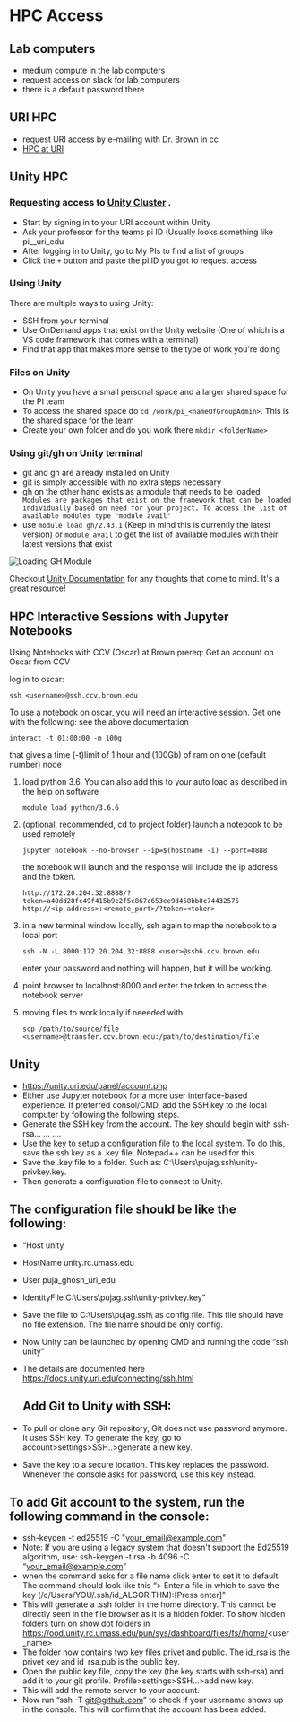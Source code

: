 # HPC Access

## Lab computers 

- medium compute in the lab computers 
- request access on slack for lab computers
- there is a default password there

## URI HPC 


- request URI access by e-mailing with Dr. Brown in cc
- [HPC at URI]()


## Unity HPC

### Requesting access to [Unity Cluster](https://unity.uri.edu/) .
* Start by signing in to your URI account within Unity
* Ask your professor for the teams pi ID (Usually looks something like pi_<name>_uri_edu
* After logging in to Unity, go to My PIs to find a list of groups
* Click the ```+``` button and paste the pi ID you got to request access

### Using Unity
There are multiple ways to using Unity:
- SSH from your terminal
- Use OnDemand apps that exist on the Unity website (One of which is a VS code framework that comes with a terminal)
- Find that app that makes more sense to the type of work you're doing

### Files on Unity
- On Unity you have a small personal space and a larger shared space for the PI team
- To access the shared space do ```cd /work/pi_<nameOfGroupAdmin>```. This is the shared space for the team
- Create your own folder and do you work there ```mkdir <folderName>```

### Using git/gh on Unity terminal
- git and gh are already installed on Unity
- git is simply accessible with no extra steps necessary
- gh on the other hand exists as a module that needs to be loaded 
``` Modules are packages that exist on the framework that can be loaded individually based on need for your project. To access the list of available modules type "module avail"```
- use `module load gh/2.43.1` (Keep in mind this is currently the latest version) or `module avail` to get the list of available modules with their latest versions that exist

![Loading GH Module](https://github.com/user-attachments/assets/8706fdc0-efd1-4010-bb94-a5d7ff6ee2c1)

Checkout [Unity Documentation](https://docs.unity.uri.edu/documentation/) for any thoughts that come to mind. It's a great resource!


## HPC Interactive Sessions with Jupyter Notebooks 

Using Notebooks with CCV (Oscar) at Brown
prereq: Get an account on Oscar from CCV

log in to oscar:

```
ssh <username>@ssh.ccv.brown.edu
```
To use a notebook on oscar, you will need an interactive session. Get one with the following: see the above documentation

```
interact -t 01:00:00 -m 100g
```
that gives a time (-t)limit of 1 hour and (100Gb) of ram on one (default number) node

1. load python 3.6. You can also add this to your auto load as described in the help on software

    ```
    module load python/3.6.6
    ```
1. (optional, recommended, cd to project folder) launch a notebook to be used remotely

    ```
    jupyter notebook --no-browser --ip=$(hostname -i) --port=8888
    ```
    the notebook will launch and the response will include the ip address and the token.
    ```
    http://172.20.204.32:8888/?token=a40dd28fc49f415b9e2f5c867c653ee9d458bb8c74432575
    http://<ip-address>:<remote_port>/?token=<token>
    ```
1. in a new terminal window locally, ssh again to map the notebook to a local port

    ```
    ssh -N -L 8000:172.20.204.32:8888 <user>@ssh6.ccv.brown.edu
    ```
    enter your password and nothing will happen, but it will be working.
1. point browser to localhost:8000 and enter the token to access the notebook server
1. moving files to work locally if neeeded with:

    ```
    scp /path/to/source/file <username>@transfer.ccv.brown.edu:/path/to/destination/file
    ```



## Unity

- https://unity.uri.edu/panel/account.php
- Either use Jupyter notebook for a more user interface-based experience. If preferred consol/CMD, add the SSH key to the local computer by following the following steps.
- Generate the SSH key from the account. The key should begin with ssh-rsa… … …. 
- Use the key to setup a configuration file to the local system. To do this, save the ssh key as a .key file. Notepad++ can be used for this. 
- Save the .key file to a folder. Such as: C:\Users\pujag\.ssh\unity-privkey.key.
- Then generate a configuration file to connect to Unity. 


## The configuration file should be like the following:

- “Host unity
- HostName unity.rc.umass.edu
- User puja_ghosh_uri_edu
- IdentityFile C:\Users\pujag\.ssh\unity-privkey.key”

- Save the file to C:\Users\pujag\.ssh\ as config file. This file should have no file extension. The file name should be only config. 

- Now Unity can be launched by opening CMD and running the code “ssh unity”

- The details are documented here https://docs.unity.uri.edu/connecting/ssh.html


  ## Add Git to Unity with SSH:

- To pull or clone any Git repository, Git does not use password anymore. It uses SSH key. To generate the key, go to account>settings>SSH..>generate a new key. 
- Save the key to a secure location. This key replaces the password. Whenever the console asks for password, use this key instead.

## To add Git account to the system, run the following command in the console:

- ssh-keygen -t ed25519 -C "your_email@example.com"
- Note: If you are using a legacy system that doesn't support the Ed25519 algorithm, use:
ssh-keygen -t rsa -b 4096 -C “your_email@example.com”
- when the command asks for a file name click enter to set it to default. The command should look like this “> Enter a file in which to save the key (/c/Users/YOU/.ssh/id_ALGORITHM):[Press enter]”
- This will generate a .ssh folder in the home directory. This cannot be directly seen in the file browser as it is a hidden folder. To show hidden folders turn on show dot folders in https://ood.unity.rc.umass.edu/pun/sys/dashboard/files/fs//home/<user_name>
- The folder now contains two key files privet and public. The id_rsa is the privet key and id_rsa.pub is the public key. 
- Open the public key file, copy the key (the key starts with ssh-rsa) and add it to your git profile. Profile>settings>SSH…>add new key.
- This will add the remote server to your account.
- Now run “ssh -T git@github.com” to check if your username shows up in the console. This will confirm that the account has been added. 


